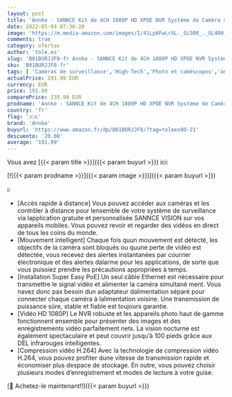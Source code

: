```yaml
---
layout: post
title: 'Annke - SANNCE Kit de 4CH 1080P HD XPOE NVR Système de Caméra de Surveillance avec 4 POE IP caméra Intérieur/Extérieur Etanche 2MP Haute Résolution Accès à Distance Via Smartphone/PC Disque Dur de 1TB'
date: 2022-05-04 07:36:28
image: 'https://m.media-amazon.com/images/I/41Lp6FwLrXL._SL500_._SL400_.jpg'
comments: true
category: ofertas
author: 'tole.es'
slug: 'B01BURJJF8-fr Annke - SANNCE Kit de 4CH 1080P HD XPOE NVR Système de...'
sku: 'B01BURJJF8-fr'
tags: [ 'Caméras de surveillance','High-Tech','Photo et caméscopes','annke','🇫🇷', ]
actualPrice: 191.99 EUR
currency: EUR
price: 191.99
comparePrice: 239.99 EUR
prodname: 'Annke - SANNCE Kit de 4CH 1080P HD XPOE NVR Système de Caméra de Surveillance avec 4 POE IP caméra Intérieur/Extérieur Etanche 2MP Haute Résolution Accès à Distance Via Smartphone/PC Disque Dur de 1TB'
country: 'fr'
flag: '🇫🇷'
brand: 'Annke'
buyurl: 'https://www.amazon.fr/dp/B01BURJJF8/?tag=tolees0d-21'
descuento: '20.00'
average: '191.99'
---
```


Vous avez [{{< param title >}}]({{< param buyurl >}}) ici:

[![{{< param prodname >}}]({{< param image >}})]({{< param buyurl >}})

ℹ️:

- [Accès rapide à distance] Vous pouvez accéder aux caméras et les contrôler à distance pour lensemble de votre système de surveillance via lapplication gratuite et personnalisée SANNCE VISION sur vos appareils mobiles. Vous pouvez revoir et regarder des vidéos en direct de tous les coins du monde.
- [Mouvement intelligent] Chaque fois quun mouvement est détecté, les objectifs de la caméra sont bloqués ou quune perte de vidéo est détectée, vous recevez des alertes instantanées par courrier électronique et des alertes dalarme pour les applications, de sorte que vous puissiez prendre les précautions appropriées à temps.
- [Installation Super Easy PoE] Un seul câble Ethernet est nécessaire pour transmettre le signal vidéo et alimenter la caméra simultané ment. Vous navez donc pas besoin dun adaptateur dalimentation séparé pour connecter chaque caméra à lalimentation voisine. Une transmission de puissance sûre, stable et fiable est toujours garantie.
- [Vidéo HD 1080P] Le NVR robuste et les appareils photo haut de gamme fonctionnent ensemble pour présenter des images et des enregistrements vidéo parfaitement nets. La vision nocturne est également spectaculaire et peut couvrir jusqu’à 100 pieds grâce aux DEL infrarouges intelligentes.
- [Compression vidéo H.264] Avec la technologie de compression vidéo H.264, vous pouvez profiter dune vitesse de transmission rapide et économiser plus despace de stockage. En outre, vous pouvez choisir plusieurs modes d’enregistrement et modes de lecture à votre guise.

[🛒 Achetez-le maintenant!!]({{< param buyurl >}})
